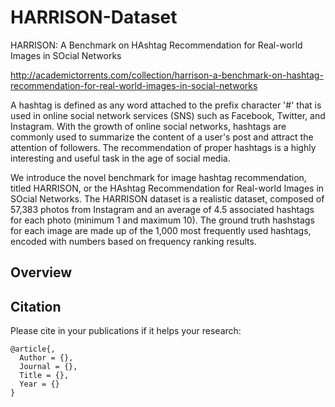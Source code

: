 # HARRISON-Dataset
HARRISON: A Benchmark on HAshtag Recommendation for Real-world Images in SOcial Networks

http://academictorrents.com/collection/harrison-a-benchmark-on-hashtag-recommendation-for-real-world-images-in-social-networks

A hashtag is defined as any word attached to the prefix character '#' that is used in online social network services (SNS) such as Facebook, Twitter, and Instagram. With the growth of online social networks, hashtags are commonly used to summarize the content of a user's post and attract the attention of followers. The recommendation of proper hashtags is a highly interesting and useful task in the age of social media.

We introduce the novel benchmark for image hashtag recommendation, titled HARRISON, or the HAshtag Recommendation for Real-world Images in SOcial Networks. The HARRISON dataset is a realistic dataset, composed of 57,383 photos from Instagram and an average of 4.5 associated hashtags for each photo (minimum 1 and maximum 10). The ground truth hashstags for each image are made up of the 1,000 most frequently used hashtags, encoded with numbers based on frequency ranking results.

## Overview

## Citation
Please cite in your publications if it helps your research:

    @article{,
      Author = {},
      Journal = {},
      Title = {},
      Year = {}
    }
